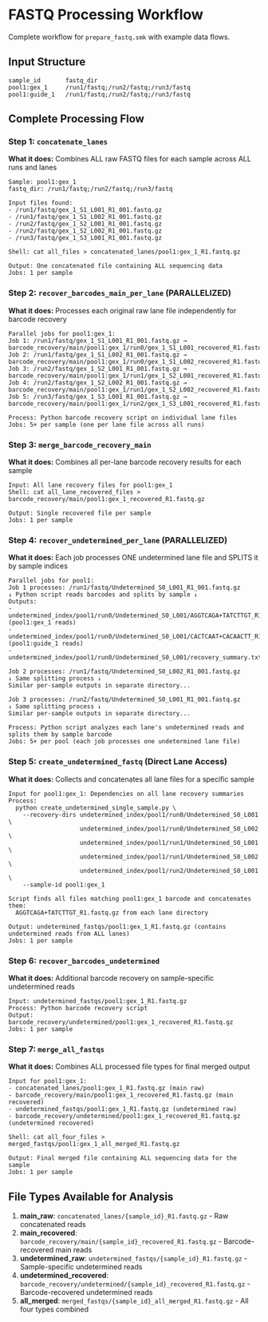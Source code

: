 # FASTQ Processing Workflow

Complete workflow for `prepare_fastq.smk` with example data flows.

## Input Structure
```tsv
sample_id       fastq_dir
pool1:gex_1     /run1/fastq;/run2/fastq;/run3/fastq
pool1:guide_1   /run1/fastq;/run2/fastq;/run3/fastq
```

## Complete Processing Flow

### Step 1: `concatenate_lanes` 
**What it does:** Combines ALL raw FASTQ files for each sample across ALL runs and lanes

```
Sample: pool1:gex_1
fastq_dir: /run1/fastq;/run2/fastq;/run3/fastq

Input files found:
- /run1/fastq/gex_1_S1_L001_R1_001.fastq.gz
- /run1/fastq/gex_1_S1_L002_R1_001.fastq.gz  
- /run2/fastq/gex_1_S2_L001_R1_001.fastq.gz
- /run2/fastq/gex_1_S2_L002_R1_001.fastq.gz
- /run3/fastq/gex_1_S3_L001_R1_001.fastq.gz

Shell: cat all_files > concatenated_lanes/pool1:gex_1_R1.fastq.gz

Output: One concatenated file containing ALL sequencing data
Jobs: 1 per sample
```

### Step 2: `recover_barcodes_main_per_lane` (PARALLELIZED)
**What it does:** Processes each original raw lane file independently for barcode recovery

```
Parallel jobs for pool1:gex_1:
Job 1: /run1/fastq/gex_1_S1_L001_R1_001.fastq.gz → barcode_recovery/main/pool1:gex_1/run0/gex_1_S1_L001_recovered_R1.fastq.gz  
Job 2: /run1/fastq/gex_1_S1_L002_R1_001.fastq.gz → barcode_recovery/main/pool1:gex_1/run0/gex_1_S1_L002_recovered_R1.fastq.gz
Job 3: /run2/fastq/gex_1_S2_L001_R1_001.fastq.gz → barcode_recovery/main/pool1:gex_1/run1/gex_1_S2_L001_recovered_R1.fastq.gz
Job 4: /run2/fastq/gex_1_S2_L002_R1_001.fastq.gz → barcode_recovery/main/pool1:gex_1/run1/gex_1_S2_L002_recovered_R1.fastq.gz
Job 5: /run3/fastq/gex_1_S3_L001_R1_001.fastq.gz → barcode_recovery/main/pool1:gex_1/run2/gex_1_S3_L001_recovered_R1.fastq.gz

Process: Python barcode recovery script on individual lane files
Jobs: 5+ per sample (one per lane file across all runs)
```

### Step 3: `merge_barcode_recovery_main`
**What it does:** Combines all per-lane barcode recovery results for each sample

```
Input: All lane recovery files for pool1:gex_1
Shell: cat all_lane_recovered_files > barcode_recovery/main/pool1:gex_1_recovered_R1.fastq.gz

Output: Single recovered file per sample  
Jobs: 1 per sample
```

### Step 4: `recover_undetermined_per_lane` (PARALLELIZED)
**What it does:** Each job processes ONE undetermined lane file and SPLITS it by sample indices

```
Parallel jobs for pool1:
Job 1 processes: /run1/fastq/Undetermined_S0_L001_R1_001.fastq.gz
↓ Python script reads barcodes and splits by sample ↓
Outputs:
- undetermined_index/pool1/run0/Undetermined_S0_L001/AGGTCAGA+TATCTTGT_R1.fastq.gz (pool1:gex_1 reads)  
- undetermined_index/pool1/run0/Undetermined_S0_L001/CACTCAAT+CACAACTT_R1.fastq.gz (pool1:guide_1 reads)
- undetermined_index/pool1/run0/Undetermined_S0_L001/recovery_summary.txt

Job 2 processes: /run1/fastq/Undetermined_S0_L002_R1_001.fastq.gz  
↓ Same splitting process ↓
Similar per-sample outputs in separate directory...

Job 3 processes: /run2/fastq/Undetermined_S0_L001_R1_001.fastq.gz
↓ Same splitting process ↓  
Similar per-sample outputs in separate directory...

Process: Python script analyzes each lane's undetermined reads and splits them by sample barcode
Jobs: 5+ per pool (each job processes one undetermined lane file)
```

### Step 5: `create_undetermined_fastq` (Direct Lane Access)
**What it does:** Collects and concatenates all lane files for a specific sample

```
Input for pool1:gex_1: Dependencies on all lane recovery summaries
Process: 
  python create_undetermined_single_sample.py \
    --recovery-dirs undetermined_index/pool1/run0/Undetermined_S0_L001 \
                    undetermined_index/pool1/run0/Undetermined_S0_L002 \
                    undetermined_index/pool1/run1/Undetermined_S0_L001 \
                    undetermined_index/pool1/run1/Undetermined_S0_L002 \
                    undetermined_index/pool1/run2/Undetermined_S0_L001 \
    --sample-id pool1:gex_1

Script finds all files matching pool1:gex_1 barcode and concatenates them:
  AGGTCAGA+TATCTTGT_R1.fastq.gz from each lane directory

Output: undetermined_fastqs/pool1:gex_1_R1.fastq.gz (contains undetermined reads from ALL lanes)
Jobs: 1 per sample
```

### Step 6: `recover_barcodes_undetermined`
**What it does:** Additional barcode recovery on sample-specific undetermined reads

```
Input: undetermined_fastqs/pool1:gex_1_R1.fastq.gz
Process: Python barcode recovery script  
Output: barcode_recovery/undetermined/pool1:gex_1_recovered_R1.fastq.gz
Jobs: 1 per sample
```

### Step 7: `merge_all_fastqs`
**What it does:** Combines ALL processed file types for final merged output

```
Input for pool1:gex_1:
- concatenated_lanes/pool1:gex_1_R1.fastq.gz (main raw)
- barcode_recovery/main/pool1:gex_1_recovered_R1.fastq.gz (main recovered)  
- undetermined_fastqs/pool1:gex_1_R1.fastq.gz (undetermined raw)
- barcode_recovery/undetermined/pool1:gex_1_recovered_R1.fastq.gz (undetermined recovered)

Shell: cat all_four_files > merged_fastqs/pool1:gex_1_all_merged_R1.fastq.gz

Output: Final merged file containing ALL sequencing data for the sample
Jobs: 1 per sample
```

## File Types Available for Analysis

1. **main_raw**: `concatenated_lanes/{sample_id}_R1.fastq.gz` - Raw concatenated reads  
2. **main_recovered**: `barcode_recovery/main/{sample_id}_recovered_R1.fastq.gz` - Barcode-recovered main reads
3. **undetermined_raw**: `undetermined_fastqs/{sample_id}_R1.fastq.gz` - Sample-specific undetermined reads
4. **undetermined_recovered**: `barcode_recovery/undetermined/{sample_id}_recovered_R1.fastq.gz` - Barcode-recovered undetermined reads
5. **all_merged**: `merged_fastqs/{sample_id}_all_merged_R1.fastq.gz` - All four types combined